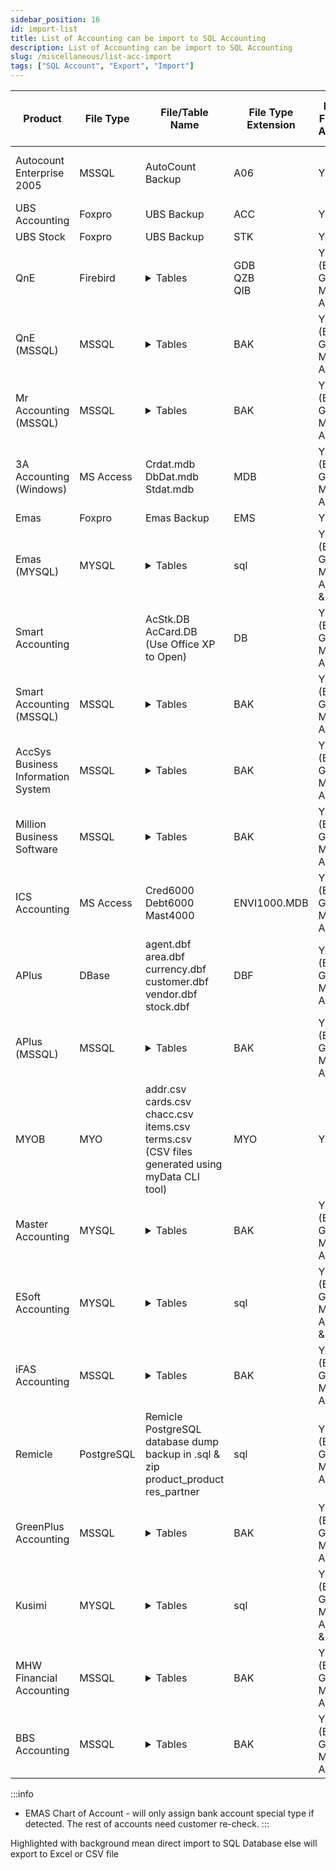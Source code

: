 ```yaml
---
sidebar_position: 16
id: import-list
title: List of Accounting can be import to SQL Accounting
description: List of Accounting can be import to SQL Accounting 
slug: /miscellaneous/list-acc-import
tags: ["SQL Account", "Export", "Import"]
---
```


| Product | File Type | File/Table Name | File Type Extension | Master File 90% Accurate | Opening Balance 70%-80% Accurate | Current Transactions 70%~80% Accurate |
|---------|----------|-----------------|---------------------|--------------------------|-----------------------------------|----------------------------------------|
| Autocount Enterprise 2005 | MSSQL | AutoCount Backup | A06 | Y | Y | Y (Except Sales & Purchase Outstanding) |
| UBS Accounting | Foxpro | UBS Backup | ACC | Y | Y | N |
| UBS Stock | Foxpro | UBS Backup | STK | Y | Y | N |
| QnE | Firebird | <details><summary>Tables</summary>Creditor<br/>CreditorArea<br/>CreditorCategory<br/>Currency<br/>Debtor<br/>DebtorArea<br/>DebtorCategory<br/>GLACCOUNT (WHERE SPECIALACCOUNTCODE NOT IN ('AP','AR'))<br/>Stock<br/>StockCategory<br/>StockGroup<br/>StockLocation<br/>Term</details> | GDB<br/>QZB<br/>QIB | Y (Except GL Maintain Account) | N | N |
| QnE (MSSQL) | MSSQL | <details><summary>Tables</summary>MSSQL Backup<br/>GLAccounts WHERE SPECIALACCOUNTID NOT IN (14,15) OR SPECIALACCOUNTID IS NULL<br/>Debtors<br/>Creditors<br/>stocks<br/>StockCategory<br/>StockGroup<br/>StockLocation<br/>Term</details> | BAK | Y (Except GL Maintain Account) | N | N |
| Mr Accounting (MSSQL) | MSSQL | <details><summary>Tables</summary>MSSQL Backup<br/>Currency_Setting<br/>Customer<br/>Salesman<br/>StockMasterDetails<br/>SupplierDetail</details> | BAK | Y (Except GL Maintain Account) | N | N |
| 3A Accounting (Windows) | MS Access | Crdat.mdb<br/>DbDat.mdb<br/>Stdat.mdb | MDB | Y (Except GL Maintain Account) | N | N |
| Emas | Foxpro | Emas Backup | EMS | Y* | Y | N |
| Emas (MYSQL) | MYSQL | <details><summary>Tables</summary>MySQL Backup in .sql & zip<br/>YYYYMMDD_ACCxxxxx.sql<br/>apvend<br/>arcust<br/>currency<br/>glarea<br/>glagent<br/>icgroup<br/>icitem</details> | sql | Y (Except GL Maintain Account & Stock) | N | N |
| Smart Accounting |  | AcStk.DB<br/>AcCard.DB<br/>(Use Office XP to Open) | DB | Y (Except GL Maintain Account) | N | N |
| Smart Accounting (MSSQL) | MSSQL | <details><summary>Tables</summary>MSSQL Backup<br/>AcAcc<br/>AcStk<br/>AcCard</details> | BAK | Y (Except GL Maintain Account) | N | N |
| AccSys Business Information System | MSSQL | <details><summary>Tables</summary>MSSQL Backup<br/>Company<br/>Product</details> | BAK | Y (Except GL Maintain Account) | N | N |
| Million Business Software | MSSQL | <details><summary>Tables</summary>MSSQL Backup<br/>Currency<br/>Customer<br/>gldata (WHERE classify NOT IN ('DR','CR'))<br/>Product<br/>Prodgrp<br/>Project<br/>Supplier</details> | BAK | Y (Except GL Maintain Account) | Y | N |
| ICS Accounting | MS Access | Cred6000<br/>Debt6000<br/>Mast4000 | ENVI1000.MDB | Y (Except GL Maintain Account) | N | N |
| APlus | DBase | agent.dbf<br/>area.dbf<br/>currency.dbf<br/>customer.dbf<br/>vendor.dbf<br/>stock.dbf | DBF | Y (Except GL Maintain Account) | N | N |
| APlus (MSSQL) | MSSQL | <details><summary>Tables</summary>MSSQL Backup<br/>currency<br/>customer<br/>prodgrp<br/>product<br/>supplier</details> | BAK | Y (Except GL Maintain Account) | N | N |
| MYOB | MYO | addr.csv<br/>cards.csv<br/>chacc.csv<br/>items.csv<br/>terms.csv<br/>(CSV files generated using myData CLI tool) | MYO | Y | N | N |
| Master Accounting | MYSQL | <details><summary>Tables</summary>MySQL Backup in .sql & zip<br/>accbook WHERE REFTYPE1 NOT IN ('DEBTOR','CREDITOR')<br/>Creditor<br/>currency<br/>Debtor<br/>Stock<br/>stockcategory<br/>StockGroup<br/>term</details> | BAK | Y (Except GL Maintain Account) | N | N |
| ESoft Accounting | MYSQL | <details><summary>Tables</summary>MySQL Backup in .sql & zip<br/>xxxxx.apvend.sql<br/>xxxxx.arcust.sql</details> | sql | Y (Except GL Maintain Account & Stock) | N | N |
| iFAS Accounting | MSSQL | <details><summary>Tables</summary>MSSQL Backup<br/>AP_VENDOR_MASTER<br/>AR_CUSTOMER_MASTER<br/>AREA_MASTER<br/>CURR<br/>INV_CATEGORY_MASTER<br/>INV_GROUP<br/>INV_ITEM_MASTER<br/>INV_LOCATION_MASTER</details> | BAK | Y (Except GL Maintain Account) | N | N |
| Remicle | PostgreSQL | Remicle PostgreSQL database dump backup in .sql & zip<br/>product_product<br/>res_partner | sql | Y (Except GL Maintain Account) | N | N |
| GreenPlus Accounting | MSSQL | <details><summary>Tables</summary>MSSQL Backup<br/>AREA_TBL<br/>BATCH<br/>BRAND<br/>CATEGORY<br/>CHARTACCOUNT_TBL<br/>CUSTOMER$<br/>FOREX<br/>GLMAST$<br/>LOCATION<br/>MASTERSALESMAN_TBL<br/>SALESMAN_TBL<br/>STOCK_BOM<br/>STOCK<br/>SUPPLIER$<br/>SUPPLIER</details> | BAK | Y (Except GL Maintain Account) | N | N |
| Kusimi | MYSQL | <details><summary>Tables</summary>MySQL Backup in .sql & zip<br/>xxYYYY_YYYYMMDDyyyy.sql<br/>creditor<br/>currency<br/>debtor</details> | sql | Y (Except GL Maintain Account & Stock) | N | N |
| MHW Financial Accounting | MSSQL | <details><summary>Tables</summary>MSSQL Backup<br/>Account<br/>CustomerSupplier<br/>WHERE CustomerSupplierTypeId IN ( SELECT CustomerSupplierTypeId FROM CustomerSupplierType WHERE ISCUSTOMERTYPE='TRUE') CustomerSupplier<br/>WHERE CustomerSupplierTypeId IN ( SELECT CustomerSupplierTypeId FROM CustomerSupplierType WHERE ISCUSTOMERTYPE='FALSE')</details> | BAK | Y (Except GL Maintain Account) | N | N |
| BBS Accounting | MSSQL | <details><summary>Tables</summary>MSSQL Backup<br/>MSTCUSTOMER<br/>MSTITEM<br/>MSTSUPPLIER</details> | BAK | Y (Except GL Maintain Account) | N | N |

:::info
* EMAS Chart of Account - will only assign bank account special type if detected. The rest of accounts need customer re-check.
:::

Highlighted with background mean direct import to SQL Database else will export to Excel or CSV file